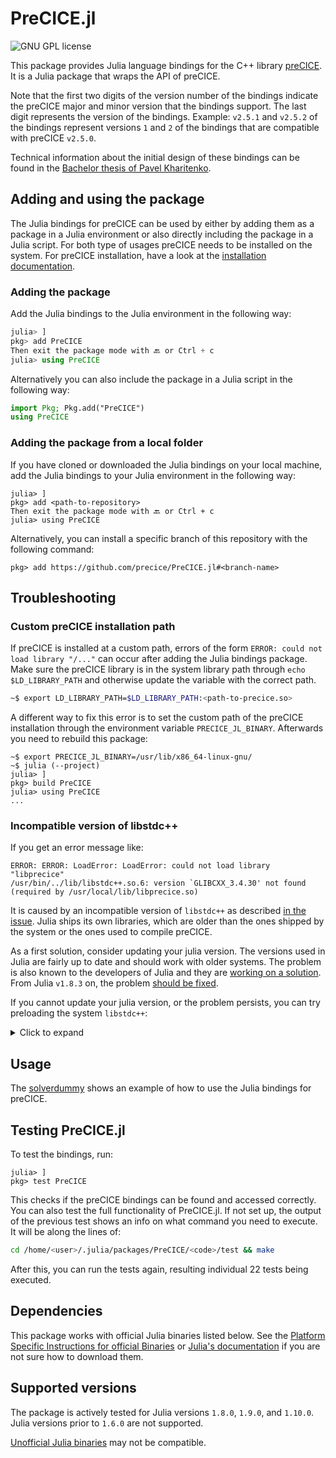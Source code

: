 # PreCICE.jl

<a style="text-decoration: none" href="https://github.com/precice/julia-bindings/blob/main/LICENSE" target="_blank">
    <img src="https://img.shields.io/github/license/precice/julia-bindings.svg" alt="GNU GPL license">
</a>

This package provides Julia language bindings for the C++ library [preCICE](https://github.com/precice/precice). It is a Julia package that wraps the API of preCICE.

Note that the first two digits of the version number of the bindings indicate the preCICE major and minor version that the bindings support. The last digit represents the version of the bindings. Example: `v2.5.1` and `v2.5.2` of the bindings represent versions `1` and `2` of the bindings that are compatible with preCICE `v2.5.0`.

Technical information about the initial design of these bindings can be found in the [Bachelor thesis of Pavel Kharitenko](http://dx.doi.org/10.18419/opus-11836).

## Adding and using the package

The Julia bindings for preCICE can be used by either by adding them as a package in a Julia environment or also directly including the package in a Julia script. For both type of usages preCICE needs to be installed on the system. For preCICE installation, have a look at the [installation documentation](https://precice.org/installation-overview.html).

### Adding the package

Add the Julia bindings to the Julia environment in the following way:

```julia
julia> ]
pkg> add PreCICE 
Then exit the package mode with 🔙 or Ctrl + c
julia> using PreCICE
```

Alternatively you can also include the package in a Julia script in the following way:

```julia
import Pkg; Pkg.add("PreCICE")
using PreCICE
```

### Adding the package from a local folder

If you have cloned or downloaded the Julia bindings on your local machine, add the Julia bindings to your Julia environment in the following way:

```julia-repl
julia> ]
pkg> add <path-to-repository>
Then exit the package mode with 🔙 or Ctrl + c
julia> using PreCICE
```

Alternatively, you can install a specific branch of this repository with the following command:

```julia-repl
pkg> add https://github.com/precice/PreCICE.jl#<branch-name>
```

## Troubleshooting

### Custom preCICE installation path

If preCICE is installed at a custom path, errors of the form ```ERROR: could not load library "/..."``` can occur after adding the Julia bindings package. Make sure the preCICE library is in the system library path through `echo $LD_LIBRARY_PATH` and otherwise update the variable with the correct path.

```bash
~$ export LD_LIBRARY_PATH=$LD_LIBRARY_PATH:<path-to-precice.so>
```

A different way to fix this error is to set the custom path of the preCICE installation through the environment variable `PRECICE_JL_BINARY`. Afterwards you need to rebuild this package:

```julia-repl
~$ export PRECICE_JL_BINARY=/usr/lib/x86_64-linux-gnu/
~$ julia (--project)
julia> ]
pkg> build PreCICE
julia> using PreCICE
...
```

### Incompatible version of libstdc++

If you get an error message like:

```julia-repl
ERROR: ERROR: LoadError: LoadError: could not load library "libprecice"
/usr/bin/../lib/libstdc++.so.6: version `GLIBCXX_3.4.30' not found (required by /usr/local/lib/libprecice.so)
```

It is caused by an incompatible version of `libstdc++` as described [in the issue](https://github.com/precice/PreCICE.jl/issues/44#issuecomment-1259655654). Julia ships its own libraries, which are older than the ones shipped by the system or the ones used to compile preCICE.

As a first solution, consider updating your julia version. The versions used in Julia are fairly up to date and should work with older systems. The problem is also known to the developers of Julia and they are [working on a solution](https://github.com/JuliaGL/GLFW.jl/issues/198). From Julia `v1.8.3` on, the problem [should be fixed](https://github.com/JuliaLang/julia/pull/46976).

If you cannot update your julia version, or the problem persists, you can try preloading the system `libstdc++`:

<details>
<summary>Click to expand</summary>

Preload the system `libstdc++` with

```bash
LD_PRELOAD=/usr/lib/x86_64-linux-gnu/libstdc++.so.6 julia
```

You may have to [compile preCICE from source](https://precice.org/installation-source-preparation.html) for this to work.

On newer systems, preloading only the system `libstdc++` may not be sufficient. Errors of the form

```julia-repl
ERROR: ERROR: LoadError: LoadError: could not load library "libprecice"
/path/to/julia-1.8.1/bin/../lib/julia/libcurl.so: version `CURL_OPENSSL_4' not found (required by /lib/x86_64-linux-gnu/libhdf5_openmpi.so.103)could not load library "libprecice"
/path/to/julia-1.8.1/bin/../lib/julia/libcurl.so: version `CURL_OPENSSL_4' not found (required by /lib/x86_64-linux-gnu/libhdf5_openmpi.so.103)
```

can be resolved by preloading the system `libcurl`:

```bash
LD_PRELOAD="/usr/lib/x86_64-linux-gnu/libstdc++.so.6:/usr/lib/x86_64-linux-gnu/libcurl.so.4" julia
```

Again, you may have to [compile preCICE from source](https://precice.org/installation-source-preparation.html).

Adding the following lines to your `~/.bashrc` will help to avoid this error in the future:

```bash
alias julia='LD_PRELOAD="/usr/lib/x86_64-linux-gnu/libstdc++.so.6:/usr/lib/x86_64-linux-gnu/libcurl.so.4" julia'
```

You could instead move the julia libraries out of the way and create a symlink to the system libraries:

```bash
mv /path/to/julia/lib/julia/libstdc++.so.6 /path/to/julia/lib/julia/libstdc++.so.6.bak
ln -s /usr/lib/x86_64-linux-gnu/libstdc++.so.6 /path/to/julia/lib/julia/libstdc++.so.6
```

If the above approaches do not work, you may have to [compile preCICE from source](https://precice.org/installation-source-preparation.html) using the version of `libstdc++` that is shipped with Julia.
</details>

## Usage

The [solverdummy](https://github.com/precice/julia-bindings/tree/main/solverdummy) shows an example of how to use the Julia bindings for preCICE.

## Testing PreCICE.jl

To test the bindings, run:

```julia-repl
julia> ]
pkg> test PreCICE
```

This checks if the preCICE bindings can be found and accessed correctly.
You can also test the full functionality of PreCICE.jl. If not set up, the output of the previous test shows an info on what command you need to execute. It will be along the lines of:

```bash
cd /home/<user>/.julia/packages/PreCICE/<code>/test && make
```

After this, you can run the tests again, resulting individual 22 tests being executed.

## Dependencies

This package works with official Julia binaries listed below. See the [Platform Specific Instructions for official Binaries](https://julialang.org/downloads/platform/)  or [Julia's documentation](https://docs.julialang.org/en/v1/manual/getting-started/) if you are not sure how to download them.

## Supported versions

The package is actively tested for Julia versions `1.8.0`, `1.9.0`, and `1.10.0`. Julia versions prior to `1.6.0` are not supported.

[Unofficial Julia binaries](https://julialang.org/downloads/platform/#platform_specific_instructions_for_unofficial_binaries) may not be compatible.
